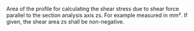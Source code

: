 ﻿Area of the profile for calculating the shear stress due to shear force parallel to the section analysis axis zs. For example measured in mm². If given, the shear area zs shall be non-negative.
